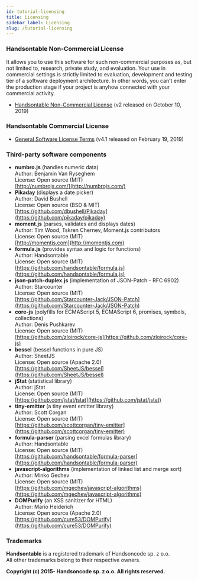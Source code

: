 ```yaml
---
id: tutorial-licensing
title: Licensing
sidebar_label: Licensing
slug: /tutorial-licensing
---
```


### Handsontable Non-Commercial License

It allows you to use this software for such non-commercial purposes as, but not limited to, research, private study, and evaluation. Your use in commercial settings is strictly limited to evaluation, development and testing tier of a software deployment architecture. In other words, you can’t enter the production stage if your project is anyhow connected with your commercial activity.

*   [Handsontable Non-Commercial License](https://handsontable.com/static/licenses/non-commercial/v2/handsontable-non-commercial-license.pdf) (v2 released on October 10, 2019)

### Handsontable Commercial License

*   [General Software License Terms](https://handsontable.com/static/licenses/v4.1/handsontable-general-terms.pdf) (v4.1 released on February 19, 2019)

### Third-party software components

*   **numbro.js** (handles numeric data)  
    Author: Benjamin Van Ryseghem  
    License: Open source (MIT)  
    [http://numbrojs.com/](http://numbrojs.com/)
*   **Pikaday** (displays a date picker)  
    Author: David Bushell  
    License: Open source (BSD & MIT)  
    [https://github.com/dbushell/Pikaday](https://github.com/pikaday/pikaday)
*   **moment.js** (parses, validates and displays dates)  
    Author: Tim Wood, Tskren Chernev, Moment.js contributors  
    License: Open source (MIT)  
    [http://momentjs.com](http://momentjs.com)
*   **formula.js** (provides syntax and logic for functions)  
    Author: Handsontable  
    License: Open source (MIT)  
    [https://github.com/handsontable/formula.js](https://github.com/handsontable/formula.js)
*   **json-patch-duplex.js** (implementation of JSON-Patch - RFC 6902)  
    Author: Starcounter  
    License: Open source (MIT)  
    [https://github.com/Starcounter-Jack/JSON-Patch](https://github.com/Starcounter-Jack/JSON-Patch)
*   **core-js** (polyfills for ECMAScript 5, ECMAScript 6, promises, symbols, collections)  
    Author: Denis Pushkarev  
    License: Open source (MIT)  
    [https://github.com/zloirock/core-js](https://github.com/zloirock/core-js)
*   **bessel** (bessel functions in pure JS)  
    Author: SheetJS  
    License: Open source (Apache 2.0)  
    [https://github.com/SheetJS/bessel](https://github.com/SheetJS/bessel)
*   **jStat** (statistical library)  
    Author: jStat  
    License: Open source (MIT)  
    [https://github.com/jstat/jstat](https://github.com/jstat/jstat)
*   **tiny-emitter** (a tiny event emitter library)  
    Author: Scott Corgan  
    License: Open source (MIT)  
    [https://github.com/scottcorgan/tiny-emitter](https://github.com/scottcorgan/tiny-emitter)
*   **formula-parser** (parsing excel formulas library)  
    Author: Handsontable  
    License: Open source (MIT)  
    [https://github.com/handsontable/formula-parser](https://github.com/handsontable/formula-parser)
*   **javascript-algorithms** (implementation of linked list and merge sort)  
    Author: Minko Gechev  
    License: Open source (MIT)  
    [https://github.com/mgechev/javascript-algorithms](https://github.com/mgechev/javascript-algorithms)
*   **DOMPurify** (an XSS sanitizer for HTML)  
    Author: Mario Heiderich  
    License: Open source (Apache 2.0)  
    [https://github.com/cure53/DOMPurify](https://github.com/cure53/DOMPurify)

### Trademarks

**Handsontable** is a registered trademark of Handsoncode sp. z o.o.  
All other trademarks belong to their respective owners.

**Copyright (c) 2015- Handsoncode sp. z o.o. All rights reserved.**

